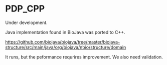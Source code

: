 # PDP_CPP
Under development.

Java implementation found in BioJava was ported to C++. 

https://github.com/biojava/biojava/tree/master/biojava-structure/src/main/java/org/biojava/nbio/structure/domain

It runs, but the peformance requrires improvement. We also need validation.
